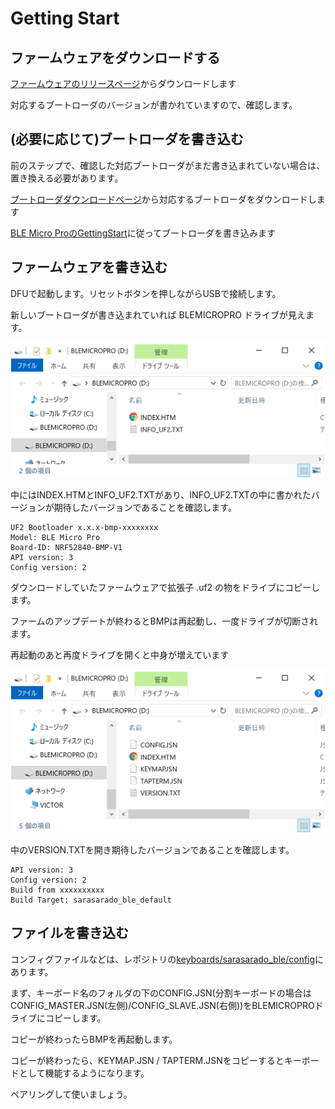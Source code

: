 # Getting Start

## ファームウェアをダウンロードする

[ファームウェアのリリースページ](https://github.com/hatanoh/BMPCommonFirmware/releases/)からダウンロードします

対応するブートローダのバージョンが書かれていますので、確認します。

## (必要に応じて)ブートローダを書き込む
前のステップで、確認した対応ブートローダがまだ書き込まれていない場合は、置き換える必要があります。

[ブートローダダウンロードページ](https://github.com/sekigon-gonnoc/BLE-Micro-Pro/releases)から対応するブートローダをダウンロードします

[BLE Micro ProのGettingStart](https://github.com/sekigon-gonnoc/BLE-Micro-Pro/blob/master/AboutDefaultFirmware/doc/getting_start.md)に従ってブートローダを書き込みます

## ファームウェアを書き込む
DFUで起動します。リセットボタンを押しながらUSBで接続します。

新しいブートローダが書き込まれていれば BLEMICROPRO ドライブが見えます。

![Drive UF2](https://github.com/hatanoh/BMPCommonFirmware/raw/master/Doc/picture/BMP_DFU.PNG)

中にはINDEX.HTMとINFO_UF2.TXTがあり、INFO_UF2.TXTの中に書かれたバージョンが期待したバージョンであることを確認します。
```
UF2 Bootloader x.x.x-bmp-xxxxxxxx
Model: BLE Micro Pro
Board-ID: NRF52840-BMP-V1
API version: 3
Config version: 2
```
ダウンロードしていたファームウェアで拡張子 .uf2 の物をドライブにコピーします。

ファームのアップデートが終わるとBMPは再起動し、一度ドライブが切断されます。

再起動のあと再度ドライブを開くと中身が増えています

![Drive Firmware](https://github.com/hatanoh/BMPCommonFirmware/raw/master/Doc/picture/BMP_FIRM.PNG)

中のVERSION.TXTを開き期待したバージョンであることを確認します。
```
API version: 3
Config version: 2
Build from xxxxxxxxxx
Build Target: sarasarado_ble_default
```

## ファイルを書き込む
コンフィグファイルなどは、レポジトリの[keyboards/sarasarado_ble/config](https://github.com/hatanoh/qmk_firmware/tree/dev/ble_micro_pro/keyboards/sarasarado_ble/config)にあります。

まず、キーボード名のフォルダの下のCONFIG.JSN(分割キーボードの場合はCONFIG_MASTER.JSN(左側)/CONFIG_SLAVE.JSN(右側))をBLEMICROPROドライブにコピーします。

コピーが終わったらBMPを再起動します。

コピーが終わったら、KEYMAP.JSN / TAPTERM.JSNをコピーするとキーボードとして機能するようになります。

ペアリングして使いましょう。
